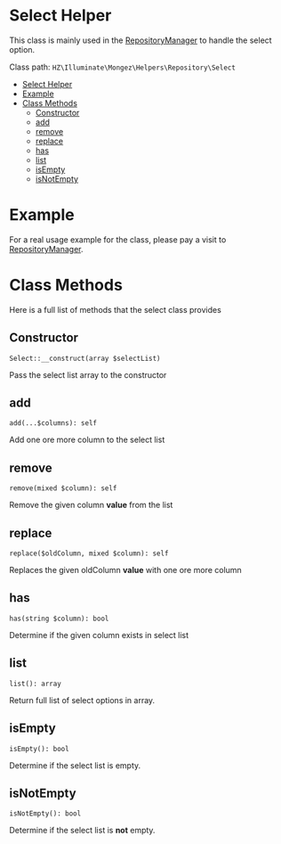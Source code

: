 # Select Helper

This class is mainly used in the [RepositoryManager](./repository-manager) to handle the select option.

Class path: `HZ\Illuminate\Mongez\Helpers\Repository\Select`

- [Select Helper](#select-helper)
- [Example](#example)
- [Class Methods](#class-methods)
  - [Constructor](#constructor)
  - [add](#add)
  - [remove](#remove)
  - [replace](#replace)
  - [has](#has)
  - [list](#list)
  - [isEmpty](#isempty)
  - [isNotEmpty](#isnotempty)


# Example

For a real usage example for the class, please pay a visit to [RepositoryManager](./repository-manager).

# Class Methods
Here is a full list of methods that the select class provides

## Constructor

`Select::__construct(array $selectList)`

Pass the select list array to the constructor

## add

`add(...$columns): self`

Add one ore more column to the select list

## remove

`remove(mixed $column): self`

Remove the given column **value** from the list

## replace

`replace($oldColumn, mixed $column): self`

Replaces the given oldColumn **value** with one ore more column


## has

`has(string $column): bool`

Determine if the given column exists in select list

## list

`list(): array`

Return full list of select options in array.

## isEmpty

`isEmpty(): bool`

Determine if the select list is empty.
  
## isNotEmpty

`isNotEmpty(): bool`

Determine if the select list is **not** empty. 
